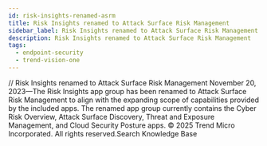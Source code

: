 ```yaml
---
id: risk-insights-renamed-asrm
title: Risk Insights renamed to Attack Surface Risk Management
sidebar_label: Risk Insights renamed to Attack Surface Risk Management
description: Risk Insights renamed to Attack Surface Risk Management
tags:
  - endpoint-security
  - trend-vision-one
---
```


/*<![CDATA[*/ $('#title').html($('meta[name=map-description]').attr('content')); /*]]>*/ Risk Insights renamed to Attack Surface Risk Management November 20, 2023—The Risk Insights app group has been renamed to Attack Surface Risk Management to align with the expanding scope of capabilities provided by the included apps. The renamed app group currently contains the Cyber Risk Overview, Attack Surface Discovery, Threat and Exposure Management, and Cloud Security Posture apps. © 2025 Trend Micro Incorporated. All rights reserved.Search Knowledge Base